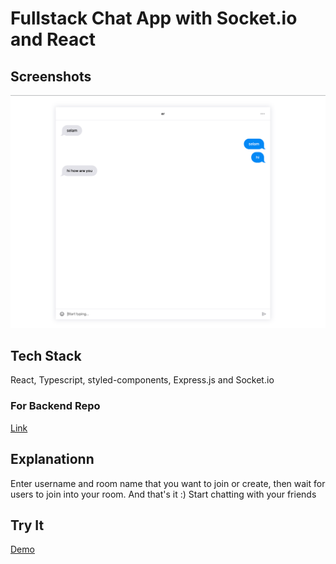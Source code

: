 # Fullstack Chat App with Socket.io and React

## Screenshots

![App Screenshot](./app.png)

## Tech Stack

React, Typescript, styled-components, Express.js and Socket.io

### For Backend Repo
[Link](https://github.com/aniler0/localchatapp-be)

## Explanationn

Enter username and room name that you want to join or create, then wait for users to join into your room. And that's it :) Start chatting with your friends

## Try It

[Demo](https://localchatapp-fe.vercel.app/)


